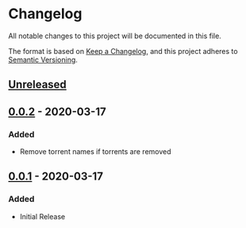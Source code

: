 # Changelog

All notable changes to this project will be documented in this file.

The format is based on [Keep a Changelog](https://keepachangelog.com/), and this 
project adheres to [Semantic Versioning](https://semver.org/).

## [Unreleased]

## [0.0.2] - 2020-03-17
### Added
- Remove torrent names if torrents are removed

## [0.0.1] - 2020-03-17
### Added
- Initial Release

[Unreleased]: https://github.com/Fleshgrinder/rutorrent-rename/compare/0.0.2...HEAD
[0.0.2]: https://github.com/Fleshgrinder/rutorrent-rename/releases/tag/0.0.2
[0.0.1]: https://github.com/Fleshgrinder/rutorrent-rename/releases/tag/0.0.1

